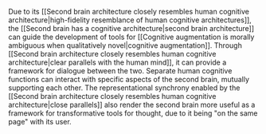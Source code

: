 Due to its [[Second brain architecture closely resembles human cognitive architecture|high-fidelity resemblance of human cognitive architectures]], the [[Second brain has a cognitive architecture|second brain architecture]] can guide the development of tools for [[Cognitive augmentation is morally ambiguous when qualitatively novel|cognitive augmentation]]. Through [[Second brain architecture closely resembles human cognitive architecture|clear parallels with the human mind]], it can provide a framework for dialogue between the two. Separate human cognitive functions can interact with specific aspects of the second brain, mutually supporting each other. The representational synchrony enabled by the [[Second brain architecture closely resembles human cognitive architecture|close parallels]] also render the second brain more useful as a framework for transformative tools for thought, due to it being "on the same page" with its user.